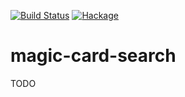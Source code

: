 [![Build Status](https://secure.travis-ci.org/sboosali/magic-card-search.svg)](http://travis-ci.org/sboosali/magic-card-search)
[![Hackage](https://img.shields.io/hackage/v/magic-card-search.svg)](https://hackage.haskell.org/package/magic-card-search)

# magic-card-search

TODO